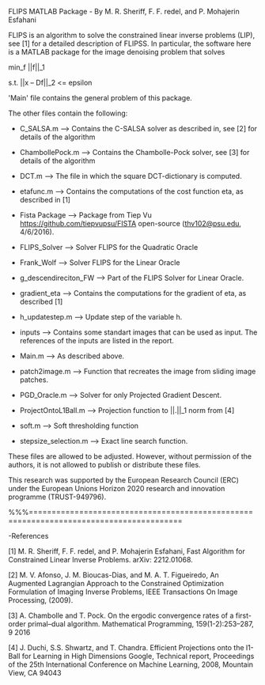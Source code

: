 FLIPS MATLAB Package - By M. R. Sheriff, F. F. redel, and P. Mohajerin Esfahani

FLIPS is an algorithm to solve the constrained linear inverse problems (LIP), see [1] for a detailed description of FLIPSS. In particular, the software here is a MATLAB package for the image denoising problem that solves

min_f           ||f||_1

s.t.            ||x – Df||_2 <= epsilon


'Main' file contains the general problem of this package.

The other files contain the following:
- C_SALSA.m --> Contains the C-SALSA solver as described in, see [2] for details of the algorithm 
	
- ChambollePock.m --> Contains the Chambolle-Pock solver, see [3] for details of the algorithm
  
- DCT.m --> The file in which the square DCT-dictionary is computed. 
	
- etafunc.m --> Contains the computations of the cost function eta, as described in [1]
  
- Fista Package --> Package from Tiep Vu https://github.com/tiepvupsu/FISTA open-source (thv102@psu.edu, 4/6/2016).
	
- FLIPS_Solver --> Solver FLIPS for the Quadratic Oracle
	
- Frank_Wolf --> Solver FLIPS for the Linear Oracle
	
- g_descendireciton_FW --> Part of the FLIPS Solver for Linear Oracle.
	
- gradient_eta --> Contains the computations for the gradient of eta, as described [1]
		
- h_updatestep.m --> Update step of the variable h.
	
- inputs --> Contains some standart images that can be used as input. The references of the inputs are listed in the report.
	
- Main.m --> As described above.
	
- patch2image.m --> Function that recreates the image from sliding image patches.
	
- PGD_Oracle.m --> Solver for only Projected Gradient Descent.
 	
- ProjectOntoL1Ball.m --> Projection function to ||.||_1 norm from [4]
	
- soft.m --> Soft thresholding function
	
- stepsize_selection.m --> Exact line search function.

These files are allowed to be adjusted. However, without permission of the authors, it is not allowed to publish or distribute these files. 

This research was supported by the European Research Council (ERC) under the European Unions Horizon 2020 research and innovation programme (TRUST-949796).



%%%=======================================================================================

-References


[1] M. R. Sheriff, F. F. redel, and P. Mohajerin Esfahani, Fast Algorithm for Constrained Linear Inverse Problems. arXiv: 2212.01068.

[2] M. V. Afonso, J. M. Bioucas-Dias, and M. A. T. Figueiredo, An Augmented Lagrangian Approach to the Constrained
    Optimization Formulation of Imaging Inverse Problems, IEEE Transactions On Image Processing, (2009).
    
[3] A. Chambolle and T. Pock. On the ergodic convergence rates of a first-order
	  primal–dual algorithm. Mathematical Programming, 159(1-2):253–287, 9 2016
    
[4] J. Duchi, S.S. Shwartz, and T. Chandra. Efficient Projections onto the l1-Ball for Learning in High Dimensions Google, Technical report, Proceedings of the 25th International Conference on Machine Learning, 2008, Mountain View, CA 94043 




